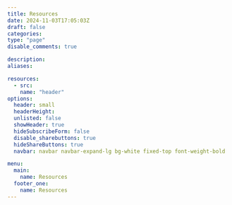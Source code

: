 ```yaml
---
title: Resources
date: 2024-11-03T17:05:03Z
draft: false
categories: 
type: "page"
disable_comments: true

description:
aliases:

resources:
  - src: 
    name: "header"
options:
  header: small
  headerHeight:
  unlisted: false
  showHeader: true
  hideSubscribeForm: false
  disable_sharebuttons: true
  hideShareButtons: true
  navbar: navbar navbar-expand-lg bg-white fixed-top font-weight-bold

menu:
  main:
    name: Resources
  footer_one:
    name: Resources
---
```

